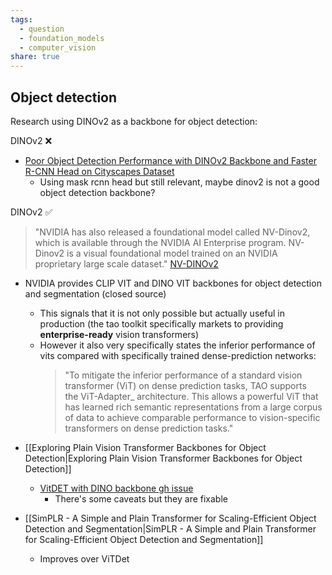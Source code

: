 ```yaml
---
tags:
  - question
  - foundation_models
  - computer_vision
share: true
---
```

## Object detection

Research using DINOv2 as a backbone for object detection:

DINOv2 ❌
- [Poor Object Detection Performance with DINOv2 Backbone and Faster R-CNN Head on Cityscapes Dataset](https://github.com/facebookresearch/dinov2/issues/350)
	- Using mask rcnn head but still relevant, maybe dinov2 is not a good object detection backbone?

DINOv2 ✅

> "NVIDIA has also released a foundational model called NV-Dinov2, which is available through the NVIDIA AI Enterprise program. NV-Dinov2 is a visual foundational model trained on an NVIDIA proprietary large scale dataset." [NV-DINOv2](https://docs.nvidia.com/tao/tao-toolkit/text/foundation_models/overview.html)
- NVIDIA provides CLIP VIT and DINO VIT backbones for object detection and segmentation (closed source)
	- This signals that it is not only possible but actually useful in production (the tao toolkit specifically markets to providing **enterprise-ready** vision transformers)
	- However it also very specifically states the inferior performance of vits compared with specifically trained dense-prediction networks:
		> "To mitigate the inferior performance of a standard vision transformer (ViT) on dense prediction tasks, TAO supports the ViT-Adapter_ architecture. This allows a powerful ViT that has learned rich semantic representations from a large corpus of data to achieve comparable performance to vision-specific transformers on dense prediction tasks."

- [[Exploring Plain Vision Transformer Backbones for Object Detection|Exploring Plain Vision Transformer Backbones for Object Detection]]
	- [VitDET with DINO backbone gh issue](https://github.com/facebookresearch/dinov2/issues/65)
		- There's some caveats but they are fixable

 - [[SimPLR - A Simple and Plain Transformer for Scaling-Efficient Object Detection and Segmentation|SimPLR - A Simple and Plain Transformer for Scaling-Efficient Object Detection and Segmentation]]
	 - Improves over ViTDet

